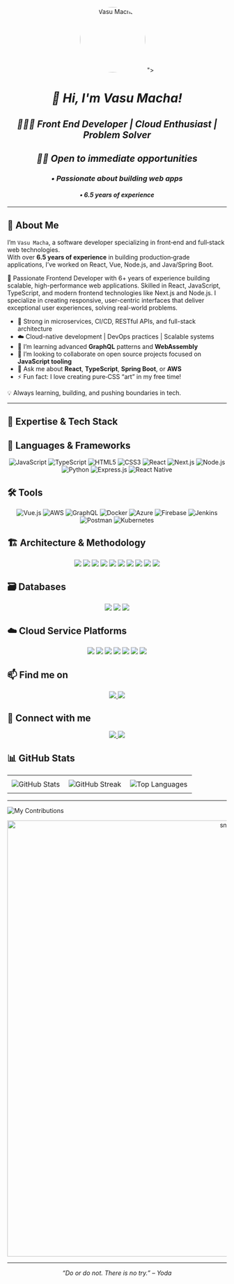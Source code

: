 <!-- ───────────────────────────────────────────────────────────────────────────── -->
<!--                             Profile Header/Banner                             -->
<!-- ───────────────────────────────────────────────────────────────────────────── -->

<p align="center">
<img src="<img src="https://github.com/Macha-Vasu.png" alt="Vasu Macha" style="border-radius: 60%; width: 150px; height: 150px;" />
">
</p>

<em>
<h1 align="center">👋 Hi, I'm Vasu Macha!</h1>
<h2 align="center">👨🏻‍💻 Front End Developer | Cloud Enthusiast | Problem Solver</h2>
<h2 align="center">🙋🏻 Open to immediate opportunities</h2>
<p align="center">
</em> 
<em>
<h3 align="center"> • Passionate about building web apps </h3>
<h4 align="center">• 6.5 years of experience</h4>
</em>
</p>

---

<!-- ───────────────────────────────────────────────────────────────────────────── -->
<!--                                 Bio / Expertise                               -->
<!-- ───────────────────────────────────────────────────────────────────────────── -->

## 🔭 About Me

I’m `Vasu Macha`, a software developer specializing in front‐end and full‐stack web technologies.  
With over **6.5 years of experience** in building production‐grade applications, I’ve worked on React, Vue, Node.js, and Java/Spring Boot.

🚀 Passionate Frontend Developer with 6+ years of experience building scalable, high-performance web applications. Skilled in React, JavaScript, TypeScript, and modern frontend technologies like Next.js and Node.js. I specialize in creating responsive, user-centric interfaces that deliver exceptional user experiences, solving real-world problems.

- 🔧 Strong in microservices, CI/CD, RESTful APIs, and full-stack architecture  
- ☁️ Cloud-native development | DevOps practices | Scalable systems  
- 🌱 I’m learning advanced **GraphQL** patterns and **WebAssembly**  
- 👯 I’m looking to collaborate on open source projects focused on **JavaScript tooling**  
- 💬 Ask me about **React**, **TypeScript**, **Spring Boot**, or **AWS**  
- ⚡ Fun fact: I love creating pure‐CSS “art” in my free time!

💡 Always learning, building, and pushing boundaries in tech.

---

<!-- ───────────────────────────────────────────────────────────────────────────── -->
<!--                                 Tech Stack                                     -->
<!-- ───────────────────────────────────────────────────────────────────────────── -->

## 🚀 Expertise & Tech Stack

## 🧠 Languages & Frameworks
<p align="center">
  <img src="https://img.shields.io/badge/JavaScript-F7DF1E?style=for-the-badge&logo=javascript&logoColor=black" alt="JavaScript" />
  <img src="https://img.shields.io/badge/TypeScript-3178C6?style=for-the-badge&logo=typescript&logoColor=white" alt="TypeScript" />
  <img src="https://img.shields.io/badge/HTML5-E34F26?style=for-the-badge&logo=html5&logoColor=white" alt="HTML5" />
  <img src="https://img.shields.io/badge/CSS3-1572B6?style=for-the-badge&logo=css3&logoColor=white" alt="CSS3" />
  <img src="https://img.shields.io/badge/React-20232A?style=for-the-badge&logo=react&logoColor=61DAFB" alt="React" />
  <img src="https://img.shields.io/badge/Next.js-000000?style=for-the-badge&logo=next.js&logoColor=white" alt="Next.js" />
  <img src="https://img.shields.io/badge/Node.js-339933?style=for-the-badge&logo=node.js&logoColor=white" alt="Node.js" />
  <img src="https://img.shields.io/badge/Python-3776AB?style=for-the-badge&logo=python&logoColor=white" alt="Python" />
  <img src="https://img.shields.io/badge/Express.js-000000?style=for-the-badge&logo=express&logoColor=white" alt="Express.js" />
  <img src="https://img.shields.io/badge/React_Native-61DAFB?style=for-the-badge&logo=react&logoColor=black" alt="React Native" />
</p>

## 🛠️ Tools
<p align="center">
  <img src="https://img.shields.io/badge/Vue.js-4FC08D?style=for-the-badge&logo=vue.js&logoColor=white" alt="Vue.js" />
  <img src="https://img.shields.io/badge/AWS-232F3E?style=for-the-badge&logo=amazon-aws&logoColor=orange" alt="AWS" />
  <img src="https://img.shields.io/badge/GraphQL-E10098?style=for-the-badge&logo=graphql&logoColor=white" alt="GraphQL" />
  <img src="https://img.shields.io/badge/Docker-2496ED?style=for-the-badge&logo=docker&logoColor=white" alt="Docker" />
  <img src="https://img.shields.io/badge/Azure-0089D6?style=for-the-badge&logo=microsoft-azure&logoColor=white" alt="Azure" />
  <img src="https://img.shields.io/badge/Firebase-FFCA28?style=for-the-badge&logo=firebase&logoColor=black" alt="Firebase" />
  <img src="https://img.shields.io/badge/Jenkins-D24939?style=for-the-badge&logo=jenkins&logoColor=white" alt="Jenkins" />
  <img src="https://img.shields.io/badge/Postman-FF6C37?style=for-the-badge&logo=postman&logoColor=white" alt="Postman" />
  <img src="https://img.shields.io/badge/Kubernetes-326CE5?style=for-the-badge&logo=kubernetes&logoColor=white" alt="Kubernetes" />
</p>

## 🏗️ Architecture & Methodology
<p align="center">
  <img src="https://img.shields.io/badge/Monolithic%20Architecture-7B61FF?style=for-the-badge&logo=databricks&logoColor=white" />
  <img src="https://img.shields.io/badge/Microservices-FF6F00?style=for-the-badge&logo=microgenetics&logoColor=white" />
  <img src="https://img.shields.io/badge/Event--Driven%20Architecture-1E88E5?style=for-the-badge&logo=apache-kafka&logoColor=white" />
  <img src="https://img.shields.io/badge/RESTful%20API-34A853?style=for-the-badge&logo=postman&logoColor=white" />
  <img src="https://img.shields.io/badge/GraphQL-E10098?style=for-the-badge&logo=graphql&logoColor=white" />
  <img src="https://img.shields.io/badge/CI/CD-0A0A0A?style=for-the-badge&logo=githubactions&logoColor=white" />
  <img src="https://img.shields.io/badge/Agile-4CAF50?style=for-the-badge&logo=jira&logoColor=white" />
  <img src="https://img.shields.io/badge/Scrum-0052CC?style=for-the-badge&logo=scrumalliance&logoColor=white" />
  <img src="https://img.shields.io/badge/DevOps-20BEFF?style=for-the-badge&logo=azuredevops&logoColor=white" />
  <img src="https://img.shields.io/badge/TDD-673AB7?style=for-the-badge&logo=jest&logoColor=white" />
</p>

## 🗃️ Databases
<p align="center">
  <img src="https://img.shields.io/badge/MongoDB-47A248?style=for-the-badge&logo=mongodb&logoColor=white" />
  <img src="https://img.shields.io/badge/MySQL-4479A1?style=for-the-badge&logo=mysql&logoColor=white" />
  <img src="https://img.shields.io/badge/Oracle_DB-F80000?style=for-the-badge&logo=oracle&logoColor=white" />
</p>

## ☁️ Cloud Service Platforms 
<p align="center">
  <img src="https://img.shields.io/badge/AWS-232F3E?style=for-the-badge&logo=amazon-aws&logoColor=white" />
  <img src="https://img.shields.io/badge/Azure-0078D4?style=for-the-badge&logo=microsoft-azure&logoColor=white" />
  <img src="https://img.shields.io/badge/GCP-4285F4?style=for-the-badge&logo=google-cloud&logoColor=white" />
  <img src="https://img.shields.io/badge/Firebase-FFCA28?style=for-the-badge&logo=firebase&logoColor=black" />
  <img src="https://img.shields.io/badge/Heroku-430098?style=for-the-badge&logo=heroku&logoColor=white" />
  <img src="https://img.shields.io/badge/Netlify-00C7B7?style=for-the-badge&logo=netlify&logoColor=white" />
  <img src="https://img.shields.io/badge/Vercel-000000?style=for-the-badge&logo=vercel&logoColor=white" />
</p>

<!-- ───────────────────────────────────────────────────────────────────────────── -->
<!--                              Social & Contact Links                             -->
<!-- ───────────────────────────────────────────────────────────────────────────── -->

## 📫 Find me on

<p align="center">
  <a href="https://github.com/Macha-Vasu" target="_blank">
  <img src="https://img.shields.io/badge/GitHub-100000?style=for-the-badge&logo=github&logoColor=white" />
</a>
  <a href="https://www.linkedin.com/in/vasu-macha/" target="_blank">
  <img src="https://img.shields.io/badge/LinkedIn-0A66C2?style=for-the-badge&logo=linkedin&logoColor=white" />   
</a>
</p>

## 🔗 Connect with me
<p align="center">
   <a href="mailto:barad.macha.vasu@outlook.com" target="_blank">
  <img src="https://img.shields.io/badge/Outlook-0078D4?style=for-the-badge&logo=microsoft-outlook&logoColor=white" />
</a>
<a href="https://wa.me/918985825711" target="_blank">
  <img src="https://img.shields.io/badge/WhatsApp-25D366?style=for-the-badge&logo=whatsapp&logoColor=white" />
</a>
</p>

<!-- ───────────────────────────────────────────────────────────────────────────── -->
<!--                               GitHub Stats / Achievements                         -->
<!-- ───────────────────────────────────────────────────────────────────────────── -->

## 📊 GitHub Stats

<table>
  <tr>
    <td style="border: none; padding: 10px;">
      <img src="https://github-readme-stats.vercel.app/api?username=Macha-Vasu&show_icons=true&theme=github_dark" alt="GitHub Stats" />
    </td>
    <td style="border: none; padding: 10px;">
      <img src="https://github-readme-streak-stats.herokuapp.com?user=Macha-Vasu&theme=github-dark-blue&cache_bust=true" alt="GitHub Streak" />
    </td>
    <td style="border: none; padding: 10px;">
      <img src="https://github-readme-stats.vercel.app/api/top-langs/?username=Macha-Vasu&layout=compact&theme=dark" alt="Top Languages" />
    </td>
  </tr>
</table>

---

![My Contributions](https://github-readme-activity-graph.vercel.app/graph?username=Macha-Vasu&bg_color=0d1117&color=58a6ff&line=1f6feb&point=ffffff&area=true&hide_border=false)

<p align="center">
 <img width="1000" src="assets/github-snake.svg" alt="snake"/>
</p>

---

<p align="center">
  <em>“Do or do not. There is no try.” – Yoda</em>
</p>
